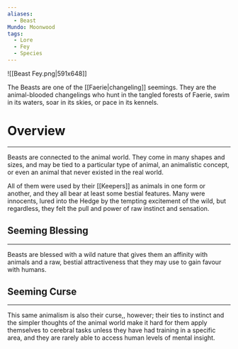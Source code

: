 ```yaml
---
aliases:
  - Beast
Mundo: Moonwood
tags:
  - Lore
  - Fey
  - Species
---
```

![[Beast Fey.png|591x648]]

The Beasts are one of the [[Faerie|changeling]] seemings. They are the animal-blooded changelings who hunt in the tangled forests of Faerie, swim in its waters, soar in its skies, or pace in its kennels.
# Overview
---
Beasts are connected to the animal world. They come in many shapes and sizes, and may be tied to a particular type of animal, an animalistic concept, or even an animal that never existed in the real world. 

All of them were used by their [[Keepers]] as animals in one form or another, and they all bear at least some bestial features. Many were innocents, lured into the Hedge by the tempting excitement of the wild, but regardless, they felt the pull and power of raw instinct and sensation.
## Seeming Blessing
---
Beasts are blessed with a wild nature that gives them an affinity with animals and a raw, bestial attractiveness that they may use to gain favour with humans.
## Seeming Curse
---
This same animalism is also their curse,, however; their ties to instinct and the simpler thoughts of the animal world make it hard for them apply themselves to cerebral tasks unless they have had training in a specific area, and they are rarely able to access human levels of mental insight.